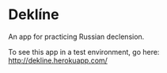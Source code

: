 # Deklíne
An app for practicing Russian declension.

To see this app in a test environment, go here: http://dekline.herokuapp.com/
